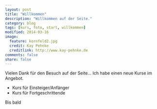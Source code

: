 ```yaml
---
layout: post
title: "Willkommen"
description: "Willkommen auf der Seite."
category: blog
tags: [kurs, foto, start, willkommen]
modified: 2014-03-16
image:
  feature: kornfeld2.jpg
  credit: Kay Pehnke
  creditlink: http://www.kay-pehnke.de
comments: false
share: false
---
```

Vielen Dank für den Besuch auf der Seite...
Ich habe einen neue Kurse im Angebot.

* Kurs für Einsteiger/Anfänger
* Kurs für Fortgeschrittende


Bis bald
